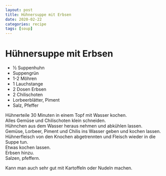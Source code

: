 ```yaml
---
layout: post
title: Hühnersuppe mit Erbsen
date: 2020-02-22
categories: recipe
tags: [soup]
---
```

# Hühnersuppe mit Erbsen

- ½ Suppenhuhn
- Suppengrün
- 1-2 Möhren
- 1 Lauchstange
- 2 Dosen Erbsen
- 2 Chilischoten
- Lorbeerblätter, Piment
- Salz, Pfeffer

Hühnerteile 30 Minuten in einem Topf mit Wasser kochen.  
Alles Gemüse und Chilischoten klein schneiden.  
Hühnchen aus dem Wasser heraus nehmen und abkühlen lassen.  
Gemüse, Lorbeer, Piment und Chilis ins Wasser geben und kochen lassen.  
Hühnerfleisch von den Knochen abgetrennten und Fleisch wieder in die Suppe tun.  
Etwas kochen lassen.  
Erbsen hinzu.  
Salzen, pfeffern.  
  
Kann man auch sehr gut mit Kartoffeln oder Nudeln machen.  
